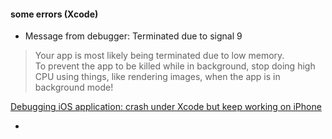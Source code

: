 #### some errors (Xcode)

* Message from debugger: Terminated due to signal 9  <br />
> Your app is most likely being terminated due to low memory.  <br />
> To prevent the app to be killed while in background, stop doing high CPU using things, like rendering images, when the app is in background mode!

[Debugging iOS application: crash under Xcode but keep working on iPhone](https://stackoverflow.com/questions/28293565/debugging-ios-application-crash-under-xcode-but-keep-working-on-iphone)

*
